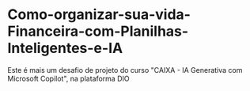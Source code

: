 # Como-organizar-sua-vida-Financeira-com-Planilhas-Inteligentes-e-IA
Este é mais um desafio de projeto do curso "CAIXA - IA Generativa com Microsoft Copilot", na plataforma DIO
